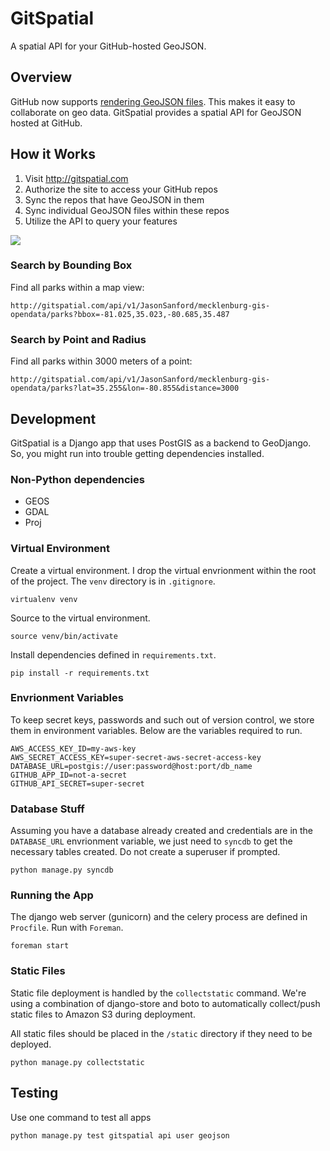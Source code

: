# GitSpatial

A spatial API for your GitHub-hosted GeoJSON.

## Overview

GitHub now supports [rendering GeoJSON files](https://help.github.com/articles/mapping-geojson-files-on-github). This makes it easy to collaborate on geo data. GitSpatial provides a spatial API for GeoJSON hosted at GitHub. 

## How it Works

1. Visit http://gitspatial.com
2. Authorize the site to access your GitHub repos
3. Sync the repos that have GeoJSON in them
4. Sync individual GeoJSON files within these repos
5. Utilize the API to query your features

<img src="http://s3.amazonaws.com/geojason/img/gitspatial-demo.gif" />

### Search by Bounding Box

Find all parks within a map view:

    http://gitspatial.com/api/v1/JasonSanford/mecklenburg-gis-opendata/parks?bbox=-81.025,35.023,-80.685,35.487

### Search by Point and Radius

Find all parks within 3000 meters of a point:

    http://gitspatial.com/api/v1/JasonSanford/mecklenburg-gis-opendata/parks?lat=35.255&lon=-80.855&distance=3000

## Development

GitSpatial is a Django app that uses PostGIS as a backend to GeoDjango. So, you might run into trouble getting dependencies installed.

### Non-Python dependencies

* GEOS
* GDAL
* Proj

### Virtual Environment

Create a virtual environment. I drop the virtual envrionment within the root of the project. The `venv` directory is in `.gitignore`.

    virtualenv venv

Source to the virtual environment.

    source venv/bin/activate

Install dependencies defined in `requirements.txt`.

    pip install -r requirements.txt

### Envrionment Variables

To keep secret keys, passwords and such out of version control, we store them in environment variables. Below are the variables required to run.

    AWS_ACCESS_KEY_ID=my-aws-key
    AWS_SECRET_ACCESS_KEY=super-secret-aws-secret-access-key
    DATABASE_URL=postgis://user:password@host:port/db_name
    GITHUB_APP_ID=not-a-secret
    GITHUB_API_SECRET=super-secret

### Database Stuff

Assuming you have a database already created and credentials are in the `DATABASE_URL` envrionment variable, we just need to `syncdb` to get the necessary tables created. Do not create a superuser if prompted.

    python manage.py syncdb

### Running the App

The django web server (gunicorn) and the celery process are defined in `Procfile`. Run with `Foreman`.

    foreman start

### Static Files

Static file deployment is handled by the `collectstatic` command. We're using a combination of django-store and boto to automatically collect/push static files to Amazon S3 during deployment.

All static files should be placed in the `/static` directory if they need to be deployed.

    python manage.py collectstatic

## Testing

Use one command to test all apps

    python manage.py test gitspatial api user geojson

